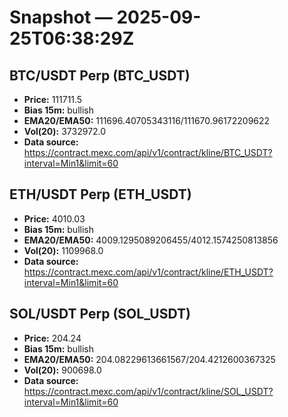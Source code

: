 # Snapshot — 2025-09-25T06:38:29Z

## BTC/USDT Perp (BTC_USDT)
- **Price:** 111711.5
- **Bias 15m:** bullish
- **EMA20/EMA50:** 111696.40705343116/111670.96172209622
- **Vol(20):** 3732972.0
- **Data source:** https://contract.mexc.com/api/v1/contract/kline/BTC_USDT?interval=Min1&limit=60

## ETH/USDT Perp (ETH_USDT)
- **Price:** 4010.03
- **Bias 15m:** bullish
- **EMA20/EMA50:** 4009.1295089206455/4012.1574250813856
- **Vol(20):** 1109968.0
- **Data source:** https://contract.mexc.com/api/v1/contract/kline/ETH_USDT?interval=Min1&limit=60

## SOL/USDT Perp (SOL_USDT)
- **Price:** 204.24
- **Bias 15m:** bullish
- **EMA20/EMA50:** 204.08229613661567/204.4212600367325
- **Vol(20):** 900698.0
- **Data source:** https://contract.mexc.com/api/v1/contract/kline/SOL_USDT?interval=Min1&limit=60
